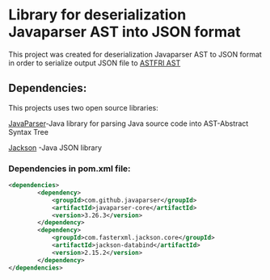 # Library for deserialization Javaparser AST into JSON format
This project was created for deserialization Javaparser AST to JSON format in order to serialize output JSON file to [ASTFRI AST](https://github.com/kifriosse/astfri) 
## Dependencies:
This projects uses two open source libraries:

[JavaParser](https://github.com/javaparser/javaparser)-Java library for parsing Java source code into AST-Abstract Syntax Tree

[Jackson](https://github.com/FasterXML/jackson]) -Java JSON library

### Dependencies in pom.xml file:
```xml
<dependencies>
        <dependency>
            <groupId>com.github.javaparser</groupId>
            <artifactId>javaparser-core</artifactId>
            <version>3.26.3</version>
        </dependency>
        <dependency>
            <groupId>com.fasterxml.jackson.core</groupId>
            <artifactId>jackson-databind</artifactId>
            <version>2.15.2</version>
        </dependency>
</dependencies>
